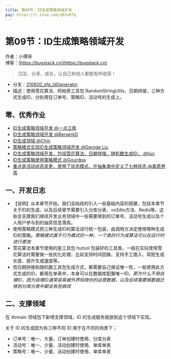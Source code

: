 ```yaml
---
title: 第09节：ID生成策略领域开发
pay: https://t.zsxq.com/qR3vRfq
---
```


# 第09节：ID生成策略领域开发

作者：小傅哥
<br/>博客：[https://bugstack.cn](https://bugstack.cn)

>沉淀、分享、成长，让自己和他人都能有所收获！

- 分支：[210920_xfg_IdGenerator](https://gitcode.net/KnowledgePlanet/Lottery/-/tree/210920_xfg_IdGenerator) 
- 描述：使用雪花算法、阿帕奇工具包 RandomStringUtils、日期拼接，三种方式生成ID，分别用在订单号、策略ID、活动号的生成上。

## 零、优秀作业

- [ID生成策略领域开发 @一点江南](https://t.zsxq.com/06AmIAUZr)
- [ID生成策略领域开发 @BerserkD](https://t.zsxq.com/06BUvZ7yB)
- [ID生成领域 @Chin](https://t.zsxq.com/06m2Z7MFI)
- [策略模式实现ID生成策略领域开发 @Geroge Liu](https://t.zsxq.com/06MbYJmeq)
- [ID生成策略领域开发，包括雪花算法、日期拼接、随机数生成ID， @liuc](https://t.zsxq.com/06MfQzVrJ)
- [ID生成策略使用策略模式 @Gourdpa](https://t.zsxq.com/06m6Imimy)
- [重点是活动状态变更，使用了状态模式，在抽象类中定义了七种状态 @素质男孩](https://t.zsxq.com/104EiLW10)

## 一、开发日志

- 【说明】从本章节开始，我们会陆续的引入一些基础内容的搭建，包括本章节关于ID的生成、以及后续章节需要引入分库分表、vo2dto方法、Redis等，这些会支撑我们继续开发业务领域中一些需要用到的订单号、活动号生成以及个人用户参与到的抽奖信息落库。
- 使用策略模式把三种生成ID的算法进行统一包装，由调用方决定使用哪种生成ID的策略。*策略模式属于行为模式的一种，一个类的行为或算法可以在运行时进行更改*
- 雪花算法本章节使用的是工具包 hutool 包装好的工具类，一般在实际使用雪花算法时需要做一些优化处理，比如支持时间回拨、支持手工插入、简短生成长度、提升生成速度等。
- 而日期拼接和随机数工具包生成方式，都需要自己保证唯一性，一般使用此方式生成的ID，都用在单表中，本身可以在数据库配置唯一ID。*那为什么不用自增ID，因为自增ID通常容易被外界知晓你的运营数据，以及后续需要做数据迁移到分库分表中都会有些麻烦*

## 二、支撑领域

在 domain 领域包下新增支撑领域，ID 的生成服务就放到这个领域下实现。

关于 ID 的生成因为有三种不同 ID 用于在不同的场景下；
- 订单号：唯一、大量、订单创建时使用、分库分表
- 活动号：唯一、少量、活动创建时使用、单库单表
- 策略号：唯一、少量、活动创建时使用、单库单表